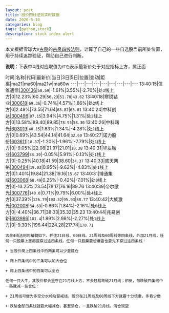 ```yaml
---
layout: post
title: 股价四线法则实时数据
date: 2020-5-10
categories: blog
tags: [python,stock]
description: stock index alert
---
```



本文根据雪球大v[古泉](https://xueqiu.com/u/7148646888)的[古泉四线法则](https://xueqiu.com/7148646888/130498192)，计算了自己的一些自选股当前所处位置，用于持续追踪验证，帮助自己进行判断。

**说明**：下表中4线对应取值为`红色`表示最新价处于对应指标上方，属正面

时间|名称|代码|最新价|当日|3日|5日|位置|变动|距离|ma21|ma60|ma21w|ma60w
---|---|---|---|---|---|---|---|---
13:40:15|信维通信|[300136](https://xueqiu.com/S/SZ300136)|`58.59`|-1.61%|3.55%|-2.70%|处`3`线上方|0|12.23%|60.29|`56.23`|`51.70`|`43.62`
13:40:18|寒锐钴业|[300618](https://xueqiu.com/S/SZ300618)|`69.36`|-0.74%|4.57%|1.86%|处`2`线上方|0|2.48%|73.55|71.64|`63.82`|`63.01`
13:40:24|中科创达|[300496](https://xueqiu.com/S/SZ300496)|`87.15`|3.94%|4.75%|1.31%|处`2`线上方|0|13.58%|89.40|89.85|`78.93`|`58.30`
13:40:26|中科曙光|[603019](https://xueqiu.com/S/SH603019)|`40.15`|1.83%|1.34%|-4.28%|处`1`线上方|0|0.69%|43.54|44.14|41.64|`32.60`
13:40:27|诺力股份|[603611](https://xueqiu.com/S/SH603611)|`18.87`|-1.20%|-1.96%|-7.79%|处`1`线上方|0|-9.05%|22.08|21.97|21.01|`18.38`
13:40:31|华友钴业|[603799](https://xueqiu.com/S/SH603799)|`38.39`|-0.05%|5.91%|-0.13%|处`1`线上方|0|-0.25%|40.18|41.59|38.60|`34.37`
13:40:33|盛天网络|[300494](https://xueqiu.com/S/SZ300494)|`19.03`|0.95%|-9.62%|-4.83%|处`1`线上方|0|1.40%|19.84|21.38|19.16|`15.67`
13:40:31|博通集成|[603068](https://xueqiu.com/S/SH603068)|`68.49`|0.25%|-0.42%|-7.01%|处`0`线上方|0|-13.25%|73.54|78.17|76.16|89.76
13:40:39|帝尔激光|[300776](https://xueqiu.com/S/SZ300776)|`140.0`|0.71%|9.79%|6.00%|处`4`线上方|0|37.39%|`126.79`|`103.32`|`95.93`|`88.77`
13:40:42|大族激光|[002008](https://xueqiu.com/S/SZ002008)|`34.69`|-0.86%|1.84%|-2.16%|处`0`线上方|0|-4.40%|36.71|38.03|35.32|35.23
13:40:44|兆易创新|[603986](https://xueqiu.com/S/SH603986)|`181.4`|1.89%|2.98%|-2.27%|处`1`线上方|0|-9.30%|196.44|224.28|217.74|`170.71`

```
古泉4线法则的精髓如下。抓住21日线、60日线、21周线及60周线等四条线，外加21月线，任何一只股票上涨都要穿过这四条线，任何一只股票要想爆雷也要先下穿过这四条线：

+ 当股价爬上四条线中的两条可以少量建仓

+ 爬上四条线中的三条可以加大仓位

+ 爬上四条线中的四条可以全仓

任何一只大牛，其股价都会坚守在21月线上方，不会轻易跌破21月线；相反，每跌破四条线中一条就减一些仓位：

+ 21周线可做为多空分水岭及警戒线，股价在21周线及60周线下方就要十分慎重，多看少做

+ 跌破全部四条线就要大幅减仓，甚至清仓，一旦跌破21月线，清仓观望
```